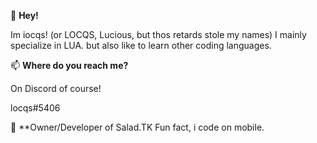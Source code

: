 👋 **Hey!**

Im iocqs! (or LOCQS, Lucious, but thos retards stole my names)
I mainly specialize in LUA. but also like to learn other coding languages.

📫 **Where do you reach me?**

On Discord of course! 

locqs#5406

🤯 **Owner/Developer of Salad.TK
Fun fact, i code on mobile.
